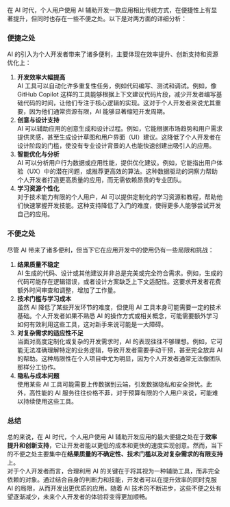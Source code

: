 在 AI 时代，个人用户使用 AI 辅助开发一款应用相比传统方式，在便捷性上有显著提升，但同时也存在一些不便之处。以下是对两方面的详细分析：

### **便捷之处**

AI 的引入为个人开发者带来了诸多便利，主要体现在效率提升、创新支持和资源优化上：

1. **开发效率大幅提高**  
    AI 工具可以自动化许多重复性任务，例如代码编写、测试和调试。例如，像 GitHub Copilot 这样的工具能够根据上下文建议代码片段，减少开发者编写基础代码的时间，让他们专注于核心逻辑的实现。这对于个人开发者来说尤其重要，因为他们通常资源有限，AI 能够显著缩短开发周期。
2. **创意与设计支持**  
    AI 可以辅助应用的创意生成和设计过程。例如，它能根据市场趋势和用户需求提供灵感，甚至生成设计草图和用户界面（UI）建议。这降低了个人开发者在设计阶段的门槛，使没有专业设计背景的人也能快速创建出吸引人的应用。
3. **智能优化与分析**  
    AI 可以分析用户行为数据或应用性能，提供优化建议。例如，它能指出用户体验（UX）中的潜在问题，或推荐更高效的算法。这种数据驱动的洞察力帮助个人开发者打造更高质量的应用，而无需依赖昂贵的专业团队。
4. **学习资源个性化**  
    对于技术能力有限的个人用户，AI 可以提供定制化的学习资源和教程，帮助他们快速掌握开发技能。这种支持降低了入门的难度，使得更多人能够尝试开发自己的应用。

### **不便之处**

尽管 AI 带来了诸多便利，但当下它在应用开发中的使用仍有一些局限和挑战：

1. **结果质量不稳定**  
    AI 生成的代码、设计或其他建议并非总是完美或完全符合需求。例如，生成的代码可能存在逻辑错误，或者设计方案缺乏上下文适配性。这要求开发者花费额外时间审查和调整，增加了工作量。
2. **技术门槛与学习成本**  
    虽然 AI 降低了某些开发环节的难度，但使用 AI 工具本身可能需要一定的技术基础。个人开发者如果不熟悉 AI 的操作方式或相关概念，可能需要额外学习如何有效利用这些工具，这对新手来说可能是一大障碍。
3. **对复杂需求的适应性不足**  
    当面对高度定制化或复杂的开发需求时，AI 的表现往往不够理想。例如，它可能无法准确理解特定的业务逻辑，导致开发者需要手动干预，甚至完全放弃 AI 的帮助。这种局限性在个人项目中尤为明显，因为个人开发者通常无法像团队那样分工协作。
4. **隐私与成本问题**  
    使用某些 AI 工具可能需要上传数据到云端，引发数据隐私和安全担忧。此外，高性能的 AI 服务往往价格不菲，对于预算有限的个人用户来说，可能难以持续使用这些工具。

### **总结**

总的来说，在 AI 时代，个人用户使用 AI 辅助开发应用的最大便捷之处在于**效率提升和创新支持**，它让开发者能以更低的成本和更快的速度实现创意。然而，当下的不便之处主要集中在**结果质量的不确定性、技术门槛以及对复杂需求的有限支持**上。  
对于个人开发者而言，合理利用 AI 的关键在于将其视为一种辅助工具，而非完全依赖的对象。通过结合自身的判断力和技能，开发者可以在提升效率的同时克服 AI 的局限，从而开发出更优质的应用。随着 AI 技术的不断进步，这些不便之处有望逐渐减少，未来个人开发者的体验将变得更加顺畅。
